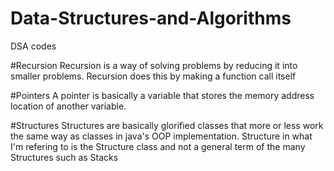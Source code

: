 # Data-Structures-and-Algorithms
DSA codes

#Recursion
Recursion is a way of solving problems by reducing it into smaller problems. Recursion does this by making a function call itself

#Pointers
A pointer is basically a variable that stores the memory address location of another variable.

#Structures
Structures are basically glorified classes that more or less work the same way as classes in java's OOP implementation. Structure in what I'm refering to is the Structure class and not a general term of the many Structures such as Stacks
